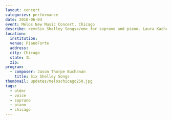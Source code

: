 ```yaml
---
layout: concert
categories: performance
date: 2010-06-04
event: Melos New Music Concert, Chicago
describe: <em>Six Shelley Songs</em> for soprano and piano. Laura Kachurek, soprano. Chicago, IL.
location:
  institution:
  venue: PianoForte
  address:
  city: Chicago
  state: IL
  zip:
program:
  - composer: Jason Thorpe Buchanan
    title: Six Shelley Songs
thumbnail: updates/meloschicago250.jpg
tags:
  - older
  - voice
  - soprano
  - piano
  - chicago
---
```

